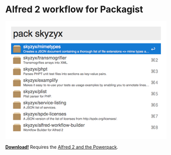 # Alfred 2 workflow for Packagist

<div><img src="screenshot.png"></div>

**[Download!](https://github.com/skyzyx/packagist.alfredworkflow/raw/master/packagist.alfredworkflow)**
Requires the [Alfred 2 and the Powerpack](http://www.alfredapp.com/powerpack/).
